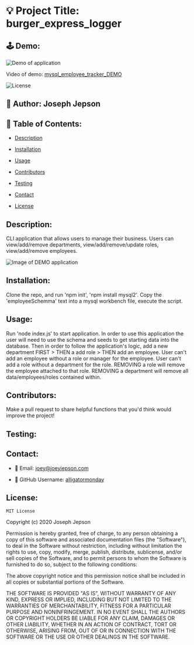 # 💡 Project Title: burger_express_logger

## 🕹 Demo:

![Demo of application](assets/mysql_employee_tracker_DEMO.gif)

Video of demo: [mysql_employee_tracker_DEMO](https://drive.google.com/file/d/1A7vlyTgxvLf7moCUhghVpJKEeEMBKIyD/view) 

![License](https://img.shields.io/badge/License-MIT-yellow) 
## 👤 Author: Joseph Jepson 

  ## 📜 Table of Contents: 

  * [Description](#Description) 

  * [Installation](#Installation) 

  * [Usage](#Usage) 

  * [Contributors](#Contributors) 

  * [Testing](#Testing)

  * [Contact](#Contact) 

  * [License](#License) 

  ## Description: 
CLI application that allows users to manage their business. Users can view/add/remove departments, view/add/remove/update roles, view/add/remove employees. 

![Image of DEMO application](assets/DEMO_image.png)

## Installation: 
 Clone the repo, and run 'npm init', 'npm install mysql2'. Copy the 'employeeSchemma' text into a mysql workbench file, execute the script.  

## Usage: 
 Run 'node index.js' to start application. In order to use this application the user will need to use the schema and seeds to get starting data into the database. Then in order to follow the application's logic, add a new department FIRST > THEN a add role > THEN add an employee. User can't add an employee without a role or manager for the employee. User can't add a role without a department for the role. REMOVING a role will remove the employee attached to that role. REMOVING a department will remove all data/employees/roles contained within.

## Contributors: 
 Make a pull request to share helpful functions that you'd think would improve the project! 

## Testing: 

  ## Contact: 
 
  * 💌  Email: joey@joeyjepson.com 
 
  * 👤  GitHub Username: [alligatormonday](https://github.com/alligatormonday) 

  ## License: 
 
  
    MIT License

Copyright (c) 2020 Joseph Jepson

Permission is hereby granted, free of charge, to any person obtaining a copy
of this software and associated documentation files (the "Software"), to deal
in the Software without restriction, including without limitation the rights
to use, copy, modify, merge, publish, distribute, sublicense, and/or sell
copies of the Software, and to permit persons to whom the Software is
furnished to do so, subject to the following conditions:

The above copyright notice and this permission notice shall be included in all
copies or substantial portions of the Software.

THE SOFTWARE IS PROVIDED "AS IS", WITHOUT WARRANTY OF ANY KIND, EXPRESS OR
IMPLIED, INCLUDING BUT NOT LIMITED TO THE WARRANTIES OF MERCHANTABILITY,
FITNESS FOR A PARTICULAR PURPOSE AND NONINFRINGEMENT. IN NO EVENT SHALL THE
AUTHORS OR COPYRIGHT HOLDERS BE LIABLE FOR ANY CLAIM, DAMAGES OR OTHER
LIABILITY, WHETHER IN AN ACTION OF CONTRACT, TORT OR OTHERWISE, ARISING FROM,
OUT OF OR IN CONNECTION WITH THE SOFTWARE OR THE USE OR OTHER DEALINGS IN THE
SOFTWARE.